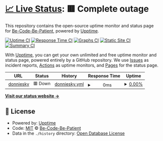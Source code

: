 # [📈 Live Status](https://donniesky.me): <!--live status--> **🟥 Complete outage**

This repository contains the open-source uptime monitor and status page for [Be-Code-Be-Patient](https://donniesky.me), powered by [Upptime](https://github.com/upptime/upptime).

[![Uptime CI](https://github.com/koj-co/upptime/workflows/Uptime%20CI/badge.svg)](https://github.com/koj-co/upptime/actions?query=workflow%3A%22Uptime+CI%22)
[![Response Time CI](https://github.com/koj-co/upptime/workflows/Response%20Time%20CI/badge.svg)](https://github.com/koj-co/upptime/actions?query=workflow%3A%22Response+Time+CI%22)
[![Graphs CI](https://github.com/koj-co/upptime/workflows/Graphs%20CI/badge.svg)](https://github.com/koj-co/upptime/actions?query=workflow%3A%22Graphs+CI%22)
[![Static Site CI](https://github.com/koj-co/upptime/workflows/Static%20Site%20CI/badge.svg)](https://github.com/koj-co/upptime/actions?query=workflow%3A%22Static+Site+CI%22)
[![Summary CI](https://github.com/koj-co/upptime/workflows/Summary%20CI/badge.svg)](https://github.com/koj-co/upptime/actions?query=workflow%3A%22Summary+CI%22)

With [Upptime](https://upptime.js.org), you can get your own unlimited and free uptime monitor and status page, powered entirely by a GitHub repository. We use [Issues](https://github.com/Be-Code-Be-Patient/Blog/issues) as incident reports, [Actions](https://github.com/Be-Code-Be-Patient/Blog/actions) as uptime monitors, and [Pages](https://donniesky.me) for the status page.

<!--start: status pages-->
<!-- This summary is generated by Upptime (https://github.com/upptime/upptime) -->
<!-- Do not edit this manually, your changes will be overwritten -->
<!-- prettier-ignore -->
| URL | Status | History | Response Time | Uptime |
| --- | ------ | ------- | ------------- | ------ |
| <img alt="" src="https://icons.duckduckgo.com/ip3/donniesky.me.ico" height="13"> [donniesky](https://donniesky.me) | 🟥 Down | [donniesky.yml](https://github.com/Be-Code-Be-Patient/Blog/commits/HEAD/history/donniesky.yml) | <details><summary><img alt="Response time graph" src="./graphs/donniesky/response-time-week.png" height="20"> 0ms</summary><br><a href="https://Be-Code-Be-Patient.github.io/Blog/history/donniesky"><img alt="Response time 0" src="https://img.shields.io/endpoint?url=https%3A%2F%2Fraw.githubusercontent.com%2FBe-Code-Be-Patient%2FBlog%2FHEAD%2Fapi%2Fdonniesky%2Fresponse-time.json"></a><br><a href="https://Be-Code-Be-Patient.github.io/Blog/history/donniesky"><img alt="24-hour response time 0" src="https://img.shields.io/endpoint?url=https%3A%2F%2Fraw.githubusercontent.com%2FBe-Code-Be-Patient%2FBlog%2FHEAD%2Fapi%2Fdonniesky%2Fresponse-time-day.json"></a><br><a href="https://Be-Code-Be-Patient.github.io/Blog/history/donniesky"><img alt="7-day response time 0" src="https://img.shields.io/endpoint?url=https%3A%2F%2Fraw.githubusercontent.com%2FBe-Code-Be-Patient%2FBlog%2FHEAD%2Fapi%2Fdonniesky%2Fresponse-time-week.json"></a><br><a href="https://Be-Code-Be-Patient.github.io/Blog/history/donniesky"><img alt="30-day response time 0" src="https://img.shields.io/endpoint?url=https%3A%2F%2Fraw.githubusercontent.com%2FBe-Code-Be-Patient%2FBlog%2FHEAD%2Fapi%2Fdonniesky%2Fresponse-time-month.json"></a><br><a href="https://Be-Code-Be-Patient.github.io/Blog/history/donniesky"><img alt="1-year response time 0" src="https://img.shields.io/endpoint?url=https%3A%2F%2Fraw.githubusercontent.com%2FBe-Code-Be-Patient%2FBlog%2FHEAD%2Fapi%2Fdonniesky%2Fresponse-time-year.json"></a></details> | <details><summary><a href="https://Be-Code-Be-Patient.github.io/Blog/history/donniesky">0.00%</a></summary><a href="https://Be-Code-Be-Patient.github.io/Blog/history/donniesky"><img alt="All-time uptime 39.86%" src="https://img.shields.io/endpoint?url=https%3A%2F%2Fraw.githubusercontent.com%2FBe-Code-Be-Patient%2FBlog%2FHEAD%2Fapi%2Fdonniesky%2Fuptime.json"></a><br><a href="https://Be-Code-Be-Patient.github.io/Blog/history/donniesky"><img alt="24-hour uptime 0.00%" src="https://img.shields.io/endpoint?url=https%3A%2F%2Fraw.githubusercontent.com%2FBe-Code-Be-Patient%2FBlog%2FHEAD%2Fapi%2Fdonniesky%2Fuptime-day.json"></a><br><a href="https://Be-Code-Be-Patient.github.io/Blog/history/donniesky"><img alt="7-day uptime 0.00%" src="https://img.shields.io/endpoint?url=https%3A%2F%2Fraw.githubusercontent.com%2FBe-Code-Be-Patient%2FBlog%2FHEAD%2Fapi%2Fdonniesky%2Fuptime-week.json"></a><br><a href="https://Be-Code-Be-Patient.github.io/Blog/history/donniesky"><img alt="30-day uptime 1.38%" src="https://img.shields.io/endpoint?url=https%3A%2F%2Fraw.githubusercontent.com%2FBe-Code-Be-Patient%2FBlog%2FHEAD%2Fapi%2Fdonniesky%2Fuptime-month.json"></a><br><a href="https://Be-Code-Be-Patient.github.io/Blog/history/donniesky"><img alt="1-year uptime 0.00%" src="https://img.shields.io/endpoint?url=https%3A%2F%2Fraw.githubusercontent.com%2FBe-Code-Be-Patient%2FBlog%2FHEAD%2Fapi%2Fdonniesky%2Fuptime-year.json"></a></details>

<!--end: status pages-->

[**Visit our status website →**](https://donniesky.me)

## 📄 License

- Powered by: [Upptime](https://github.com/upptime/upptime)
- Code: [MIT](./LICENSE) © [Be-Code-Be-Patient](https://donniesky.me)
- Data in the `./history` directory: [Open Database License](https://opendatacommons.org/licenses/odbl/1-0/)
